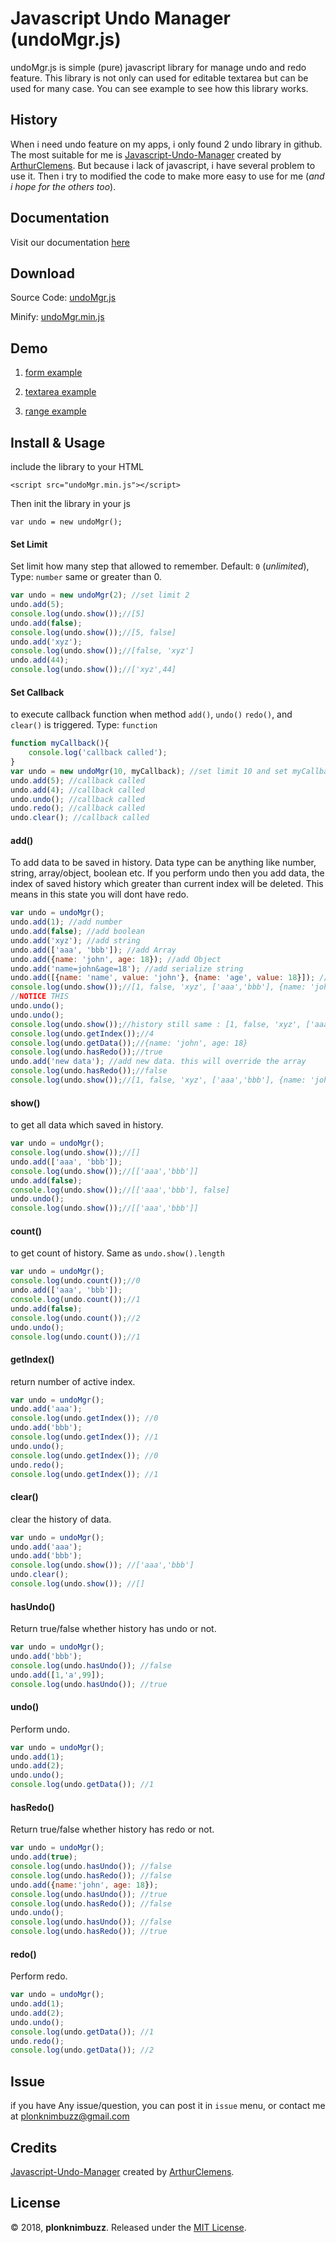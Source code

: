 # Javascript Undo Manager (undoMgr.js)

undoMgr.js is simple (pure) javascript library for manage undo and redo feature. This library is not only can used for editable textarea but can be used for many case. You can see example to see how this library works.

## History

When i need undo feature on my apps, i only found 2 undo library in github. The most suitable for me is [Javascript-Undo-Manager](https://github.com/ArthurClemens/Javascript-Undo-Manager) created by [ArthurClemens](https://github.com/ArthurClemens). But because i lack of javascript, i have several problem to use it. Then i try to modified the code to make more easy to use for me (_and i hope for the others too_).

## Documentation

Visit our documentation [here](http://creativecoder.xyz/undomgr)

## Download

Source Code: [undoMgr.js](http://creativecoder.xyz/undomgr/dist/undoMgr.js)

Minify: [undoMgr.min.js](http://creativecoder.xyz/undomgr/dist/undoMgr.min.js)

## Demo

1. [form example](http://creativecoder.xyz/undomgr/example/1.form.html)

2. [textarea example](http://creativecoder.xyz/undomgr/example/2.textarea.html)

3. [range example](http://creativecoder.xyz/undomgr/example/3.range.html)

## Install & Usage

include the library to your HTML

`<script src="undoMgr.min.js"></script>`

Then init the library in your js

`var undo = new undoMgr();`

#### Set Limit
Set limit how many step that allowed to remember. Default: `0` (_unlimited_), Type: `number` same or greater than 0.
```javascript
var undo = new undoMgr(2); //set limit 2
undo.add(5);
console.log(undo.show());//[5]
undo.add(false);
console.log(undo.show());//[5, false]
undo.add('xyz');
console.log(undo.show());//[false, 'xyz']
undo.add(44);
console.log(undo.show());//['xyz',44]
```

#### Set Callback
to execute callback function when method `add()`, `undo()` `redo()`, and `clear()` is triggered. Type: `function`
```javascript
function myCallback(){
	console.log('callback called');
}
var undo = new undoMgr(10, myCallback); //set limit 10 and set myCallback() as callback
undo.add(5); //callback called
undo.add(4); //callback called
undo.undo(); //callback called
undo.redo(); //callback called
undo.clear(); //callback called
``` 

#### add()
To add data to be saved in history. Data type can be anything like number, string, array/object, boolean etc. If you perform undo then you add data, the index of saved history which greater than current index will be deleted. This means in this state you will dont have redo.
```javascript
var undo = undoMgr();
undo.add(1); //add number
undo.add(false); //add boolean
undo.add('xyz'); //add string
undo.add(['aaa', 'bbb']); //add Array
undo.add({name: 'john', age: 18}); //add Object
undo.add('name=john&age=18'); //add serialize string
undo.add([{name: 'name', value: 'john'}, {name: 'age', value: 18}]); //add serialize array 
console.log(undo.show());//[1, false, 'xyz', ['aaa','bbb'], {name: 'john', age: 18}, 'name=john&age=18', [{name: 'name', value: 'john'}, {name: 'age', value: 18}]]
//NOTICE THIS
undo.undo();
undo.undo();
console.log(undo.show());//history still same : [1, false, 'xyz', ['aaa','bbb'], {name: 'john', age: 18}, 'name=john&age=18', [{name: 'name', value: 'john'}, {name: 'age', value: 18}]]
console.log(undo.getIndex());//4
console.log(undo.getData());//{name: 'john', age: 18}
console.log(undo.hasRedo());//true
undo.add('new data'); //add new data. this will override the array
console.log(undo.hasRedo());//false
console.log(undo.show());//[1, false, 'xyz', ['aaa','bbb'], {name: 'john', age: 18}, 'new data']
``` 

#### show()
to get all data which saved in history.
```javascript
var undo = undoMgr();
console.log(undo.show());//[]
undo.add(['aaa', 'bbb']);
console.log(undo.show());//[['aaa','bbb']]
undo.add(false);
console.log(undo.show());//[['aaa','bbb'], false]
undo.undo();
console.log(undo.show());//[['aaa','bbb']]
``` 

#### count()
to get count of history. Same as `undo.show().length`
```javascript
var undo = undoMgr();
console.log(undo.count());//0
undo.add(['aaa', 'bbb']);
console.log(undo.count());//1
undo.add(false);
console.log(undo.count());//2
undo.undo();
console.log(undo.count());//1
``` 

#### getIndex()
return number of active index.
```javascript
var undo = undoMgr();
undo.add('aaa');
console.log(undo.getIndex()); //0
undo.add('bbb');
console.log(undo.getIndex()); //1
undo.undo();
console.log(undo.getIndex()); //0
undo.redo();
console.log(undo.getIndex()); //1
``` 

#### clear()
clear the history of data.
```javascript
var undo = undoMgr();
undo.add('aaa');
undo.add('bbb');
console.log(undo.show()); //['aaa','bbb']
undo.clear();
console.log(undo.show()); //[]
``` 

#### hasUndo()
Return true/false whether history has undo or not.
```javascript
var undo = undoMgr();
undo.add('bbb');
console.log(undo.hasUndo()); //false
undo.add([1,'a',99]);
console.log(undo.hasUndo()); //true
``` 

#### undo()
Perform undo.
```javascript
var undo = undoMgr();
undo.add(1);
undo.add(2);
undo.undo();
console.log(undo.getData()); //1
``` 

#### hasRedo()
Return true/false whether history has redo or not.
```javascript
var undo = undoMgr();
undo.add(true);
console.log(undo.hasUndo()); //false
console.log(undo.hasRedo()); //false
undo.add({name:'john', age: 18});
console.log(undo.hasUndo()); //true
console.log(undo.hasRedo()); //false
undo.undo();
console.log(undo.hasUndo()); //false
console.log(undo.hasRedo()); //true
``` 

#### redo()
Perform redo.
```javascript
var undo = undoMgr();
undo.add(1);
undo.add(2);
undo.undo();
console.log(undo.getData()); //1
undo.redo();
console.log(undo.getData()); //2
``` 

## Issue

if you have Any issue/question, you can post it in `issue` menu, or contact me at plonknimbuzz@gmail.com

## Credits

[Javascript-Undo-Manager](https://github.com/ArthurClemens/Javascript-Undo-Manager) created by [ArthurClemens](https://github.com/ArthurClemens).

## License

© 2018, __plonknimbuzz__. Released under the [MIT License](http://www.opensource.org/licenses/mit-license.php).